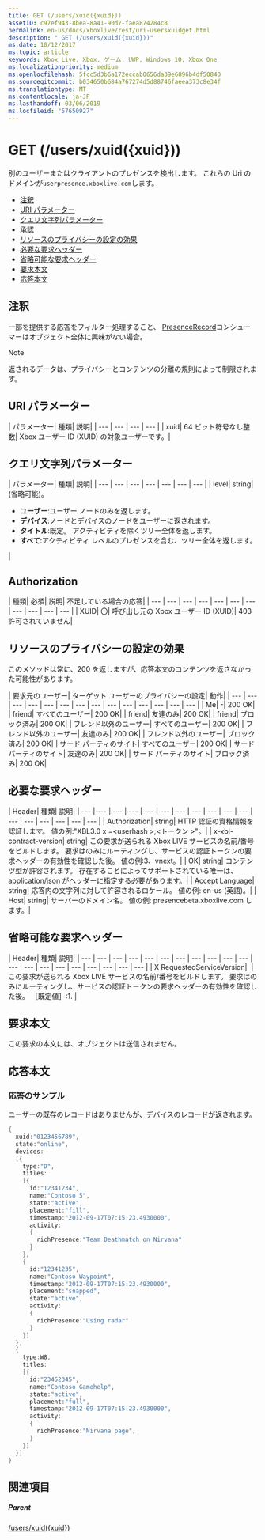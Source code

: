 ```yaml
---
title: GET (/users/xuid({xuid}))
assetID: c97ef943-8bea-8a41-90d7-faea874284c8
permalink: en-us/docs/xboxlive/rest/uri-usersxuidget.html
description: " GET (/users/xuid({xuid}))"
ms.date: 10/12/2017
ms.topic: article
keywords: Xbox Live, Xbox, ゲーム, UWP, Windows 10, Xbox One
ms.localizationpriority: medium
ms.openlocfilehash: 5fcc5d3b6a172eccab0656da39e6896b4df50840
ms.sourcegitcommit: b034650b684a767274d5d88746faeea373c8e34f
ms.translationtype: MT
ms.contentlocale: ja-JP
ms.lasthandoff: 03/06/2019
ms.locfileid: "57650927"
---
```

# <a name="get-usersxuidxuid"></a>GET (/users/xuid({xuid}))
別のユーザーまたはクライアントのプレゼンスを検出します。
これらの Uri のドメインが`userpresence.xboxlive.com`します。

  * [注釈](#ID4EV)
  * [URI パラメーター](#ID4EDB)
  * [クエリ文字列パラメーター](#ID4EOB)
  * [承認](#ID4E4C)
  * [リソースのプライバシーの設定の効果](#ID4EAE)
  * [必要な要求ヘッダー](#ID4EVH)
  * [省略可能な要求ヘッダー](#ID4E1BAC)
  * [要求本文](#ID4E1CAC)
  * [応答本文](#ID4EFDAC)

<a id="ID4EV"></a>


## <a name="remarks"></a>注釈

一部を提供する応答をフィルター処理すること、 [PresenceRecord](../../json/json-presencerecord.md)コンシューマーはオブジェクト全体に興味がない場合。

> [!NOTE] 
> 返されるデータは、プライバシーとコンテンツの分離の規則によって制限されます。



<a id="ID4EDB"></a>

 
## <a name="uri-parameters"></a>URI パラメーター

| パラメーター| 種類| 説明|
| --- | --- | --- | --- |
| xuid| 64 ビット符号なし整数| Xbox ユーザー ID (XUID) の対象ユーザーです。|

<a id="ID4EOB"></a>


## <a name="query-string-parameters"></a>クエリ文字列パラメーター

| パラメーター| 種類| 説明|
| --- | --- | --- | --- | --- | --- | --- |
| level| string| (省略可能)。 <ul><li><b>ユーザー</b>:ユーザー ノードのみを返します。</li><li><b>デバイス</b>:ノードとデバイスのノードをユーザーに返されます。</li><li><b>タイトル</b>:既定。 アクティビティを除くツリー全体を返します。</li><li><b>すべて</b>:アクティビティ レベルのプレゼンスを含む、ツリー全体を返します。</li></ul> |

<a id="ID4E4C"></a>


## <a name="authorization"></a>Authorization

| 種類| 必須| 説明| 不足している場合の応答|
| --- | --- | --- | --- | --- | --- | --- | --- | --- | --- | --- |
| XUID| 〇| 呼び出し元の Xbox ユーザー ID (XUID)| 403 許可されていません|

<a id="ID4EAE"></a>


## <a name="effect-of-privacy-settings-on-resource"></a>リソースのプライバシーの設定の効果

このメソッドは常に、200 を返しますが、応答本文のコンテンツを返さなかった可能性があります。

| 要求元のユーザー| ターゲット ユーザーのプライバシーの設定| 動作|
| --- | --- | --- | --- | --- | --- | --- | --- | --- | --- | --- | --- | --- | --- |
| Me| -| 200 OK|
| friend| すべてのユーザー| 200 OK|
| friend| 友達のみ| 200 OK|
| friend| ブロック済み| 200 OK|
| フレンド以外のユーザー| すべてのユーザー| 200 OK|
| フレンド以外のユーザー| 友達のみ| 200 OK|
| フレンド以外のユーザー| ブロック済み| 200 OK|
| サード パーティのサイト| すべてのユーザー| 200 OK|
| サード パーティのサイト| 友達のみ| 200 OK|
| サード パーティのサイト| ブロック済み| 200 OK|

<a id="ID4EVH"></a>


## <a name="required-request-headers"></a>必要な要求ヘッダー

| Header| 種類| 説明|
| --- | --- | --- | --- | --- | --- | --- | --- | --- | --- | --- | --- | --- | --- | --- | --- | --- |
| Authorization| string| HTTP 認証の資格情報を認証します。 値の例:"XBL3.0 x =&lt;userhash >;&lt;トークン >"。|
| x-xbl-contract-version| string| この要求が送られる Xbox LIVE サービスの名前/番号をビルドします。 要求はのみにルーティングし、サービスの認証トークンの要求ヘッダーの有効性を確認した後。 値の例:3、vnext。|
| OK| string| コンテンツ型が許容されます。 存在することによってサポートされている唯一は、application/json がヘッダーに指定する必要があります。|
| Accept Language| string| 応答内の文字列に対して許容されるロケール。 値の例: en-us (英語)。|
| Host| string| サーバーのドメイン名。 値の例: presencebeta.xboxlive.com します。|

<a id="ID4E1BAC"></a>


## <a name="optional-request-headers"></a>省略可能な要求ヘッダー

| Header| 種類| 説明|
| --- | --- | --- | --- | --- | --- | --- | --- | --- | --- | --- | --- | --- | --- | --- | --- | --- | --- | --- | --- |
| X RequestedServiceVersion|  | この要求が送られる Xbox LIVE サービスの名前/番号をビルドします。 要求はのみにルーティングし、サービスの認証トークンの要求ヘッダーの有効性を確認した後。 ［既定値］:1. |

<a id="ID4E1CAC"></a>


## <a name="request-body"></a>要求本文

この要求の本文には、オブジェクトは送信されません。

<a id="ID4EFDAC"></a>


## <a name="response-body"></a>応答本文

<a id="ID4ELDAC"></a>


### <a name="sample-response"></a>応答のサンプル

ユーザーの既存のレコードはありませんが、デバイスのレコードが返されます。


```cpp
{
  xuid:"0123456789",
  state:"online",
  devices:
  [{
    type:"D",
    titles:
    [{
      id:"12341234",
      name:"Contoso 5",
      state:"active",
      placement:"fill",
      timestamp:"2012-09-17T07:15:23.4930000",
      activity:
      {
        richPresence:"Team Deathmatch on Nirvana"
      }
    },
    {
      id:"12341235",
      name:"Contoso Waypoint",
      timestamp:"2012-09-17T07:15:23.4930000",
      placement:"snapped",
      state:"active",
      activity:
      {
        richPresence:"Using radar"
      }
    }]
  },
  {
    type:W8,
    titles:
    [{
      id:"23452345",
      name:"Contoso Gamehelp",
      state:"active",
      placement:"full",
      timestamp:"2012-09-17T07:15:23.4930000",
      activity:
      {
        richPresence:"Nirvana page",
      }
    }]
  }]
}

```


<a id="ID4EXDAC"></a>


## <a name="see-also"></a>関連項目

<a id="ID4EZDAC"></a>


##### <a name="parent"></a>Parent

[/users/xuid({xuid})](uri-usersxuid.md)
